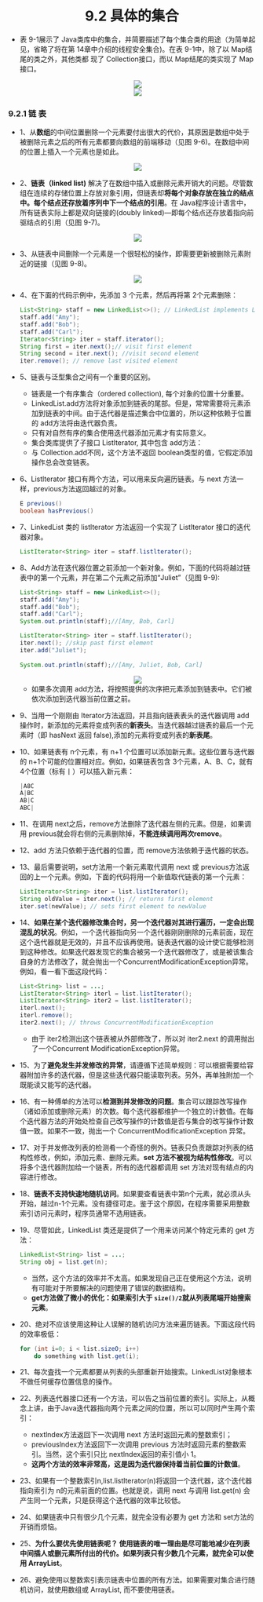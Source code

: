 <div align=center><h1>9.2 具体的集合</h1></div>

* 表 9-1展示了 Java类库中的集合，并简要描述了每个集合类的用途（为简单起见，省略了将在第 14章中介绍的线程安全集合)。在表 9-1中，除了以 Map结尾的类之外，其他类都
现了 Collection接口，而以 Map结尾的类实现了 Map接口。

  <div align="center"><img src="./img/01.png"/></div>

  <div align="center"><img src="./img/9-5.png"/></div>

### 9.2.1 链 表

* 1、从**数组**的中间位置删除一个元素要付出很大的代价，其原因是数组中处于被删除元素之后的所有元素都要向数组的前端移动（见图 9-6)。在数组中间的位置上插入一个元素也是如此。
  <div align="center"><img src="./img/9-6.png"/></div>

* 2、**链表（linked list)** 解决了在数组中插入或删除元素开销大的问题。尽管数组在连续的存储位置上存放对象引用，但链表却**将每个对象存放在独立的结点中。每个结点还存放着序列中下一个结点的引用**。在 Java程序设计语言中，所有链表实际上都是双向链接的(doubly linked)—即每个结点还存放着指向前驱结点的引用（见图 9-7)。
  <div align="center"><img src="./img/9-7.png"/></div>

* 3、从链表中间删除一个元素是一个很轻松的操作，即需要更新被删除元素附近的链接（见图 9-8)。
  <div align="center"><img src="./img/9-8.png"/></div>

* 4、在下面的代码示例中，先添加 3 个元素，然后再将第 2个元素删除：
  ```java
  List<String> staff = new LinkedList<>(); // LinkedList implements List
  staff.add("Amy");
  staff.add("Bob");
  staff.add("Carl");
  Iterator<String> iter = staff.iterator();
  String first = iter.next();// visit first element
  String second = iter.next(); //visit second element
  iter.remove(); // remove last visited element
  ```
* 5、链表与泛型集合之间有一个重要的区别。
	* 链表是一个有序集合（ordered collection), 每个对象的位置十分重要。
	* LinkedList.add方法将对象添加到链表的尾部。但是，常常需要将元素添加到链表的中间。由于迭代器是描述集合中位置的，所以这种依赖于位置的 add方法将由迭代器负责。
	* 只有对自然有序的集合使用迭代器添加元素才有实际意义。
	* 集合类库提供了子接口 Listlterator, 其中包含 add方法：
	* 与 Collection.add不同，这个方法不返回 boolean类型的值，它假定添加操作总会改变链表。
* 6、Listlterator 接口有两个方法，可以用来反向遍历链表。与 next 方法一样，previous方法返回越过的对象。
  ```java
  E previous()
  boolean hasPrevious()
  ```
* 7、LinkedList 类的 listlterator 方法返回一个实现了 Listlterator 接口的迭代器对象。
  ```java
  ListIterator<String> iter = staff.listlterator();
  ```
* 8、Add方法在迭代器位置之前添加一个新对象。例如，下面的代码将越过链表中的第一个元素，并在第二个元素之前添加“Juliet”（见图 9-9):
  ```java
  List<String> staff = new LinkedList<>();
  staff.add("Amy");
  staff.add("Bob");
  staff.add("Carl");
  System.out.println(staff);//[Amy, Bob, Carl]

  ListIterator<String> iter = staff.listIterator();
  iter.next(); //skip past first element
  iter.add("Juliet");
 
  System.out.println(staff);//[Amy, Juliet, Bob, Carl]
  ```

  <div align="center"><img src="./img/9-9.png"/></div>

	* 如果多次调用 add方法，将按照提供的次序把元素添加到链表中。它们被依次添加到迭代器当前位置之前。
* 9、当用一个刚刚由 Iterator方法返回，并且指向链表表头的迭代器调用 add操作时，新添加的元素将变成列表的**新表头**。当迭代器越过链表的最后一个元素时（即 hasNext 返回 false),添加的元素将变成列表的**新表尾**。
* 10、如果链表有 n个元素，有 n+1 个位置可以添加新元素。这些位置与迭代器的 n+1个可能的位置相对应。例如，如果链表包含 3个元素，A、B、C，就有 4个位置（标有丨）可以插入新元素：
  ```java
  |A8C
  A|BC
  AB|C
  ABC|
  ```
* 11、在调用 next之后，remove方法删除了迭代器左侧的元素。但是，如果调用 previous就会将右侧的元素删除掉，**不能连续调用两次remove**。
* 12、add 方法只依赖于迭代器的位置，而 remove方法依赖于迭代器的状态。
* 13、最后需要说明，set方法用一个新元素取代调用 next 或 previous方法返回的上一个元素。例如，下面的代码将用一个新值取代链表的第一个元素：
  ```java
  ListIterator<String> iter = list.listIterator();
  String oldValue = iter.next(); // returns first element
  iter.set(newValue); // sets first element to newValue
  ```
* 14、**如果在某个迭代器修改集合时，另一个迭代器对其进行遍历，一定会出现混乱的状况**。例如，一个迭代器指向另一个迭代器刚刚删除的元素前面，现在这个迭代器就是无效的，并且不应该再使用。链表迭代器的设计使它能够检测到这种修改。如果迭代器发现它的集合被另一个迭代器修改了，或是被该集合自身的方法修改了，就会抛出一个ConcurrentModificationException异常。例如，看一看下面这段代码：
  ```java
  List<String> list = ...;
  ListIterator<String> iterl = list.listIterator();
  ListIterator<String> iter2 = list.listIterator();
  iterl.next();
  iterl.remove();
  iter2.next(); // throws ConcurrentModificationException
  ```
	* 由于 iter2检测出这个链表被从外部修改了，所以对 iter2.next 的调用抛出了一个Concurrent ModificationException异常。
* 15、为了**避免发生并发修改的异常**，请遵循下述简单规则：可以根据需要给容器附加许多的迭代器，但是这些迭代器只能读取列表。另外，再单独附加一个既能读又能写的迭代器。
* 16、有一种傅单的方法可以**检测到并发修改的问题**。集合可以跟踪改写操作（诸如添加或删除元素）的次数。每个迭代器都维护一个独立的计数值。在每个迭代器方法的开始处检查自己改写操作的计数值是否与集合的改写操作计数值一致。如果不一致，抛出一个 ConcurrentModificationException 异常。
* 17、对于并发修改列表的检测肴一个奇怪的例外。链表只负责跟踪对列表的结构性修改，例如，添加元素、删除元素。**set 方法不被视为结构性修改**。可以将多个迭代器附加给一个链表，所有的迭代器都调用 set 方法对现有结点的内容进行修改。
* 18、**链表不支持快速地随机访问**。如果要查看链表中第n个元素，就必须从头开始，越过n-1个元素。没有捷径可走。鉴于这个原因，在程序需要采用整数索引访问元素时，程序员通常不选用链表。
* 19、尽管如此，LinkedList 类还是提供了一个用来访问某个特定元素的 get 方法：
  ```java
  LinkedList<String> list = ...;
  String obj = list.get(n);
  ```
	* 当然，这个方法的效率并不太高。如果发现自己正在使用这个方法，说明有可能对于所要解决的问题使用了错误的数据结构。
	* **get方法做了微小的优化：如果索引大于 `size()/2`就从列表尾端开始搜索元素**。
* 20、绝对不应该使用这种让人误解的随机访问方法来遍历链表。下面这段代码的效率极低：
  ```java
  for (int i=0; i < list.sizeO; i++)
      do something with list.get(i);
  ```
* 21、每次査找一个元素都要从列表的头部重新开始搜索。LinkedList对象根本不做任何缓存位置信息的操作。
* 22、列表迭代器接口还有一个方法，可以告之当前位置的索引。实际上，从概念上讲，由于Java迭代器指向两个元素之间的位置，所以可以同时产生两个索引：
	* nextlndex方法返回下一次调用 next 方法时返回元素的整数索引；
	* previouslndex方法返回下一次调用 previous 方法时返回元素的整数索引。当然，这个索引只比 nextlndex返回的索引值小 1。
	* **这两个方法的效率非常高，这是因为迭代器保持着当前位置的计数值**。
* 23、如果有一个整数索引n,list.listlterator(n)将返回一个迭代器，这个迭代器指向索引为 n的元素前面的位置。也就是说，调用 next 与调用 list.get(n) 会产生同一个元素，只是获得这个迭代器的效率比较低。
* 24、如果链表中只有很少几个元素，就完全没有必要为 get 方法和 set方法的开销而烦恼。
* 25、**为什么要优先使用链表呢？ 使用链表的唯一理由是尽可能地减少在列表中间插人或删元素所付出的代价。如果列表只有少数几个元素，就完全可以使用 ArrayList**。
* 26、避免使用以整数索引表示链表中位置的所有方法。如果需要对集合进行随机访问，就使用数组或 ArrayList, 而不要使用链表。





































































